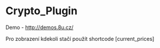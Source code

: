# Crypto_Plugin

Demo - http://demos.8u.cz/

Pro zobrazení kdekoli stačí použít shortcode [current_prices]

